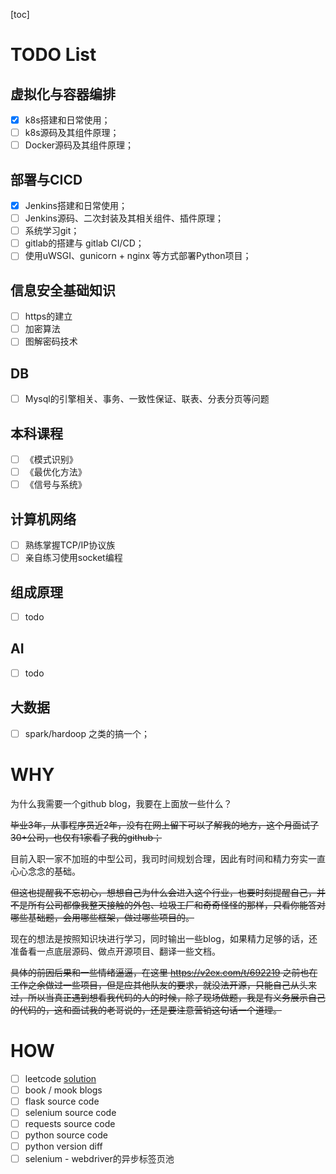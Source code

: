[toc]
# TODO List
## 虚拟化与容器编排
- [x] k8s搭建和日常使用；
- [ ] k8s源码及其组件原理；
- [ ] Docker源码及其组件原理；

## 部署与CICD
- [x] Jenkins搭建和日常使用；
- [ ] Jenkins源码、二次封装及其相关组件、插件原理；
- [ ] 系统学习git；
- [ ] gitlab的搭建与 gitlab CI/CD；
- [ ] 使用uWSGI、gunicorn + nginx 等方式部署Python项目；

## 信息安全基础知识
- [ ] https的建立
- [ ] 加密算法
- [ ] 图解密码技术
## DB
- [ ] Mysql的引擎相关、事务、一致性保证、联表、分表分页等问题
## 本科课程
- [ ] 《模式识别》
- [ ] 《最优化方法》
- [ ] 《信号与系统》

## 计算机网络
- [ ] 熟练掌握TCP/IP协议族
- [ ] 亲自练习使用socket编程

## 组成原理
- [ ] todo
## AI
- [ ] todo

## 大数据
- [ ] spark/hardoop 之类的搞一个；

# WHY
为什么我需要一个github blog，我要在上面放一些什么？

~~毕业3年，从事程序员近2年，没有在网上留下可以了解我的地方，这个月面试了30+公司，也仅有1家看了我的github；~~

目前入职一家不加班的中型公司，我司时间规划合理，因此有时间和精力夯实一直心心念念的基础。

~~但这也提醒我不忘初心，想想自己为什么会进入这个行业，也要时刻提醒自己，并不是所有公司都像我整天接触的外包、垃圾工厂和奇奇怪怪的那样，只看你能答对哪些基础题，会用哪些框架，做过哪些项目的。~~

现在的想法是按照知识块进行学习，同时输出一些blog，如果精力足够的话，还准备看一点底层源码、做点开源项目、翻译一些文档。

~~具体的前因后果和一些情绪逼逼，在这里  <https://v2ex.com/t/692219>  之前也在工作之余做过一些项目，但是应其他队友的要求，就没法开源，只能自己从头来过，所以当真正遇到想看我代码的人的时候，除了现场做题，我是有义务展示自己的代码的，这和面试我的老哥说的，还是要注意营销这句话一个道理。~~



# HOW
- [ ] leetcode [solution](./数据结构的轮子与算法.md)
- [ ] book / mook blogs 
- [ ] flask source code
- [ ] selenium source code
- [ ] requests source code
- [ ] python source code
- [ ] python version diff
- [ ] selenium - webdriver的异步标签页池

